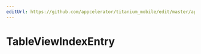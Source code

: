 ```yaml
---
editUrl: https://github.com/appcelerator/titanium_mobile/edit/master/apidoc/Titanium/UI/TableView.yml
---
```

# TableViewIndexEntry

<TypeHeader/>

<ApiDocs/>

